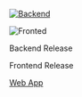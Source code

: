 [![Backend](https://github.com/Dan83/SmartPhr/actions/workflows/backend.yml/badge.svg)](https://github.com/Dan83/SmartPhr/actions/workflows/backend.yml)

![Fronted](https://github.com/Dan83/SmartPhr/actions/workflows/frontend.yml/badge.svg)


Backend Release 

Frontend Release 




[Web App](http://smart-iphr.innovaware.it:8080)
